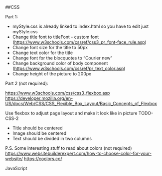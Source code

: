 ##CSS 

Part 1:
* myStyle.css is already linked to index.html so you have to edit just myStyle.css
* Change title font to titleFont - custom font (https://www.w3schools.com/cssref/css3_pr_font-face_rule.asp)
* Change font size for the title to 50px
* Change text color for the title
* Change font for the blocquotes to “Courier new”
* Change background color of body component (https://www.w3schools.com/cssref/pr_text_color.asp) 
* Change height of the picture to 200px

Part 2 (not required):

https://www.w3schools.com/css/css3_flexbox.asp
https://developer.mozilla.org/en-US/docs/Web/CSS/CSS_Flexible_Box_Layout/Basic_Concepts_of_Flexbox

Use flexbox to adjust page layout and make it look like in picture TODO-CSS-2

* Title should be centered
* Image should be centered
* Text should be divided in two columns

P.S.
Some interesting stuff to read about colors (not required)
https://www.websitebuilderexpert.com/how-to-choose-color-for-your-website/
https://coolors.co/


JavaScript
